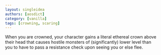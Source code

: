 ```yaml
---
layout: singleidea
authors: [aosdict]
category: [vanilla]
tags: [crowning, scaring]
---
```

When you are crowned, your character gains a literal ethereal crown above their head that causes hostile monsters of (significantly) lower level than you to have to pass a resistance check upon seeing you or else flee.

